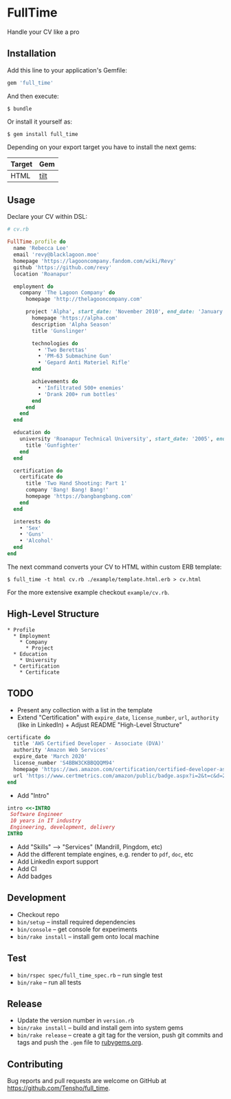 # FullTime

Handle your CV like a pro

## Installation

Add this line to your application's Gemfile:

```ruby
gem 'full_time'
```

And then execute:

    $ bundle

Or install it yourself as:

    $ gem install full_time
    
Depending on your export target you have to install the next gems:

| Target   | Gem                                      |
| -------- | ---------------------------------------- |
| HTML     | [tilt](https://github.com/rtomayko/tilt) |

## Usage

Declare your CV within DSL:

```ruby
# cv.rb

FullTime.profile do
  name 'Rebecca Lee'
  email 'revy@blacklagoon.moe'
  homepage 'https://lagooncompany.fandom.com/wiki/Revy'
  github 'https://github.com/revy'
  location 'Roanapur'

  employment do
    company 'The Lagoon Company' do
      homepage 'http://thelagooncompany.com'

      project 'Alpha', start_date: 'November 2010', end_date: 'January 2015' do
        homepage 'https://alpha.com'
        description 'Alpha Season'
        title 'Gunslinger'

        technologies do
          • 'Two Berettas'
          • 'PM-63 Submachine Gun'
          • 'Gepard Anti Materiel Rifle'
        end

        achievements do
          • 'Infiltrated 500+ enemies'
          • 'Drank 200+ rum bottles'
        end
      end
    end
  end

  education do
    university 'Roanapur Technical University', start_date: '2005', end_date: '2010' do
      title 'Gunfighter'
    end
  end

  certification do
    certificate do
      title 'Two Hand Shooting: Part 1'
      company 'Bang! Bang! Bang!'
      homepage 'https://bangbangbang.com'
    end
  end

  interests do
    • 'Sex'
    • 'Guns'
    • 'Alcohol'
  end
end
```

The next command converts your CV to HTML within custom ERB template:

    $ full_time -t html cv.rb ./example/template.html.erb > cv.html 

For the more extensive example checkout `example/cv.rb`.

## High-Level Structure

```
* Profile
  * Employment
    * Company
      * Project
  * Education
    * University
  * Certification
    * Certificate
```
  
## TODO

* Present any collection with a list in the template
* Extend "Certification" with `expire_date`, `license_number`, `url`, `authority` (like in LinkedIn) + Adjust README "High-Level Structure"
```ruby
certificate do
  title 'AWS Certified Developer - Associate (DVA)'
  authority 'Amazon Web Services'
  expire_date 'March 2020'
  license_number 'S4BBW3CKBBQQQM94'
  homepage 'https://aws.amazon.com/certification/certified-developer-associate'
  url 'https://www.certmetrics.com/amazon/public/badge.aspx?i=2&t=c&d=2018-03-01&ci=AWS00435488'
end
```
* Add "Intro"
```ruby
intro <<-INTRO
 Software Engineer
 10 years in IT industry
 Engineering, development, delivery
INTRO
```
* Add "Skills" –> "Services" (Mandrill, Pingdom, etc)
* Add the different template engines, e.g. render to `pdf`, `doc`, etc
* Add LinkedIn export support
* Add CI
* Add badges
  
## Development

- Checkout repo
- `bin/setup` – install required dependencies
- `bin/console` – get console for experiments
- `bin/rake install` – install gem onto local machine

## Test

- `bin/rspec spec/full_time_spec.rb` – run single test
- `bin/rake` – run all tests

## Release

- Update the version number in `version.rb`
- `bin/rake install` – build and install gem into system gems
- `bin/rake release` – create a git tag for the version, push git commits and tags and push the `.gem` file to [rubygems.org](https://rubygems.org).

## Contributing

Bug reports and pull requests are welcome on GitHub at https://github.com/Tensho/full_time.
